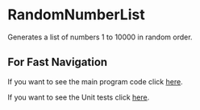 # RandomNumberList
Generates a list of numbers 1 to 10000 in random order.

## For Fast Navigation
If you want to see the main program code click [here](https://github.com/scressy/RandomNumberList/blob/master/RandomNumList/RandomNumList/RandomNumberList.cs).

If you want to see the Unit tests click [here](https://github.com/scressy/RandomNumberList/blob/master/RandomNumList/RandomNumList/RandomNumTest.cs).

